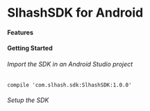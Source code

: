 # SlhashSDK for Android

#### Features

#### Getting Started

###### Import the SDK in an Android Studio project

```
compile 'com.slhash.sdk:SlhashSDK:1.0.0'
```

###### Setup the SDK

